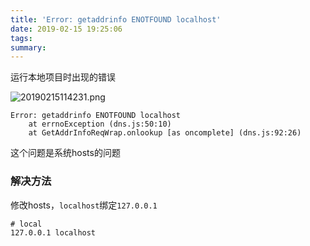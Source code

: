 ```yaml
---
title: 'Error: getaddrinfo ENOTFOUND localhost'
date: 2019-02-15 19:25:06
tags:
summary:
---
```

运行本地项目时出现的错误

![20190215114231.png](https://cdn.nlark.com/yuque/0/2019/png/115449/1550202189846-a5a8d815-d3fa-415d-aad1-2b085b623a3d.png#align=left&display=inline&height=484&linkTarget=_blank&name=20190215114231.png&originHeight=484&originWidth=650&size=412133&width=650)

```
Error: getaddrinfo ENOTFOUND localhost
    at errnoException (dns.js:50:10)
    at GetAddrInfoReqWrap.onlookup [as oncomplete] (dns.js:92:26)
```

这个问题是系统hosts的问题

### 解决方法
修改hosts，`localhost`绑定`127.0.0.1`
```
# local
127.0.0.1 localhost
```